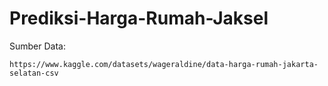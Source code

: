 # Prediksi-Harga-Rumah-Jaksel
Sumber Data:
```
https://www.kaggle.com/datasets/wageraldine/data-harga-rumah-jakarta-selatan-csv
```
